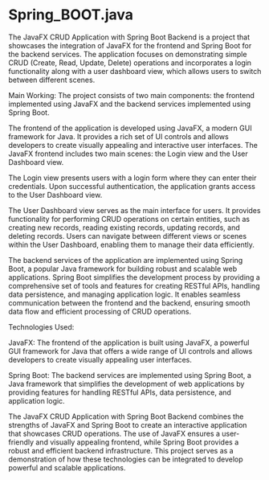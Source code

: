 # Spring_BOOT.java



The JavaFX CRUD Application with Spring Boot Backend is a project that showcases the integration of JavaFX for the frontend and Spring Boot for the backend services. The application focuses on demonstrating simple CRUD (Create, Read, Update, Delete) operations and incorporates a login functionality along with a user dashboard view, which allows users to switch between different scenes.

Main Working:
The project consists of two main components: the frontend implemented using JavaFX and the backend services implemented using Spring Boot.

The frontend of the application is developed using JavaFX, a modern GUI framework for Java. It provides a rich set of UI controls and allows developers to create visually appealing and interactive user interfaces. The JavaFX frontend includes two main scenes: the Login view and the User Dashboard view.

The Login view presents users with a login form where they can enter their credentials. Upon successful authentication, the application grants access to the User Dashboard view.

The User Dashboard view serves as the main interface for users. It provides functionality for performing CRUD operations on certain entities, such as creating new records, reading existing records, updating records, and deleting records. Users can navigate between different views or scenes within the User Dashboard, enabling them to manage their data efficiently.

The backend services of the application are implemented using Spring Boot, a popular Java framework for building robust and scalable web applications. Spring Boot simplifies the development process by providing a comprehensive set of tools and features for creating RESTful APIs, handling data persistence, and managing application logic. It enables seamless communication between the frontend and the backend, ensuring smooth data flow and efficient processing of CRUD operations.

Technologies Used:

JavaFX: The frontend of the application is built using JavaFX, a powerful GUI framework for Java that offers a wide range of UI controls and allows developers to create visually appealing user interfaces.

Spring Boot: The backend services are implemented using Spring Boot, a Java framework that simplifies the development of web applications by providing features for handling RESTful APIs, data persistence, and application logic.

The JavaFX CRUD Application with Spring Boot Backend combines the strengths of JavaFX and Spring Boot to create an interactive application that showcases CRUD operations. The use of JavaFX ensures a user-friendly and visually appealing frontend, while Spring Boot provides a robust and efficient backend infrastructure. This project serves as a demonstration of how these technologies can be integrated to develop powerful and scalable applications.
